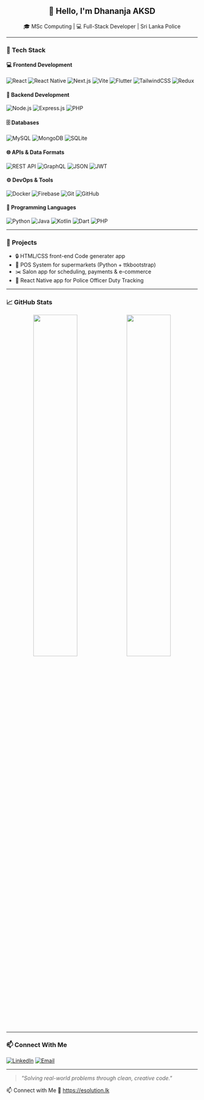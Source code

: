 <h2 align="center">👋 Hello, I'm Dhananja AKSD</h2>
<p align="center">
  🎓 MSc Computing | 💻 Full-Stack Developer | Sri Lanka Police
</p>

---

### 🧠 Tech Stack

#### 💻 Frontend Development
![React](https://img.shields.io/badge/React-20232A?style=for-the-badge&logo=react&logoColor=61DAFB)
![React Native](https://img.shields.io/badge/React_Native-20232A?style=for-the-badge&logo=react&logoColor=61DAFB)
![Next.js](https://img.shields.io/badge/Next.js-000000?style=for-the-badge&logo=nextdotjs&logoColor=white)
![Vite](https://img.shields.io/badge/Vite-646CFF?style=for-the-badge&logo=vite&logoColor=white)
![Flutter](https://img.shields.io/badge/Flutter-02569B?style=for-the-badge&logo=flutter&logoColor=white)
![TailwindCSS](https://img.shields.io/badge/TailwindCSS-38B2AC?style=for-the-badge&logo=tailwind-css&logoColor=white)
![Redux](https://img.shields.io/badge/Redux-764ABC?style=for-the-badge&logo=redux&logoColor=white)

#### 🧩 Backend Development
![Node.js](https://img.shields.io/badge/Node.js-339933?style=for-the-badge&logo=nodedotjs&logoColor=white)
![Express.js](https://img.shields.io/badge/Express.js-000000?style=for-the-badge&logo=express&logoColor=white)
![PHP](https://img.shields.io/badge/PHP-777BB4?style=for-the-badge&logo=php&logoColor=white)

#### 🗄️ Databases
![MySQL](https://img.shields.io/badge/MySQL-4479A1?style=for-the-badge&logo=mysql&logoColor=white)
![MongoDB](https://img.shields.io/badge/MongoDB-4EA94B?style=for-the-badge&logo=mongodb&logoColor=white)
![SQLite](https://img.shields.io/badge/SQLite-003B57?style=for-the-badge&logo=sqlite&logoColor=white)

#### 🌐 APIs & Data Formats
![REST API](https://img.shields.io/badge/REST_API-005571?style=for-the-badge)
![GraphQL](https://img.shields.io/badge/GraphQL-E10098?style=for-the-badge&logo=graphql&logoColor=white)
![JSON](https://img.shields.io/badge/JSON-000000?style=for-the-badge&logo=json&logoColor=white)
![JWT](https://img.shields.io/badge/JWT-000000?style=for-the-badge&logo=jsonwebtokens&logoColor=white)

#### ⚙️ DevOps & Tools
![Docker](https://img.shields.io/badge/Docker-2496ED?style=for-the-badge&logo=docker&logoColor=white)
![Firebase](https://img.shields.io/badge/Firebase-FFCA28?style=for-the-badge&logo=firebase&logoColor=white)
![Git](https://img.shields.io/badge/Git-F05032?style=for-the-badge&logo=git&logoColor=white)
![GitHub](https://img.shields.io/badge/GitHub-181717?style=for-the-badge&logo=github&logoColor=white)

#### 💬 Programming Languages
![Python](https://img.shields.io/badge/Python-3776AB?style=for-the-badge&logo=python&logoColor=white)
![Java](https://img.shields.io/badge/Java-007396?style=for-the-badge&logo=openjdk&logoColor=white)
![Kotlin](https://img.shields.io/badge/Kotlin-0095D5?style=for-the-badge&logo=kotlin&logoColor=white)
![Dart](https://img.shields.io/badge/Dart-0175C2?style=for-the-badge&logo=dart&logoColor=white)
![PHP](https://img.shields.io/badge/PHP-777BB4?style=for-the-badge&logo=php&logoColor=white)

---

### 🚀 Projects
- 🔒 HTML/CSS front-end Code generater app
- 🧾 POS System for supermarkets (Python + ttkbootstrap)
- ✂️ Salon app for scheduling, payments & e-commerce
- 📱 React Native app for Police Officer Duty Tracking

---

### 📈 GitHub Stats

<p align="center">
  <img src="https://github-readme-stats.vercel.app/api?username=dhananja6557&show_icons=true&theme=radical" width="48%" />
  <img src="https://github-readme-streak-stats.herokuapp.com?user=dhananja6557&theme=radical" width="48%" />
</p>

---

### 📫 Connect With Me

[![LinkedIn](https://img.shields.io/badge/LinkedIn-blue?style=for-the-badge&logo=linkedin&logoColor=white)](https://www.linkedin.com/in/dilravi)
[![Email](https://img.shields.io/badge/Email-D14836?style=for-the-badge&logo=gmail&logoColor=white)](mailto:info@esolution.lk)

---

> *"Solving real-world problems through clean, creative code."*


📫 Connect with Me
🔗 https://esolution.lk

